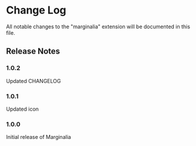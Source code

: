 # Change Log
All notable changes to the "marginalia" extension will be documented in this file.

## Release Notes

### 1.0.2

Updated CHANGELOG

### 1.0.1

Updated icon

### 1.0.0

Initial release of Marginalia
